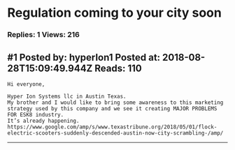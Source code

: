# Regulation coming to your city soon

### Replies: 1 Views: 216

## \#1 Posted by: hyperIon1 Posted at: 2018-08-28T15:09:49.944Z Reads: 110

```
Hi everyone, 

Hyper Ion Systems llc in Austin Texas. 
My brother and I would like to bring some awareness to this marketing strategy used by this company and we see it creating MAJOR PROBLEMS FOR ESK8 industry. 
It’s already happening. 
https://www.google.com/amp/s/www.texastribune.org/2018/05/01/flock-electric-scooters-suddenly-descended-austin-now-city-scrambling-/amp/
```

---
